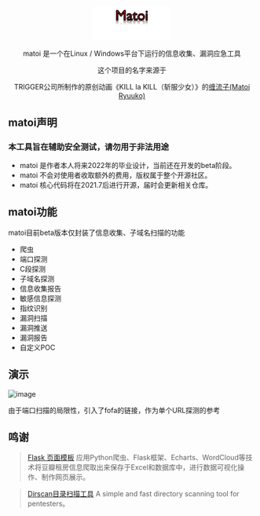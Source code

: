 <div align="center">
   <img width="160" src="./matoi.png" alt="logo"></br>



matoi 是一个在Linux / Windows平台下运行的信息收集、漏洞应急工具

这个项目的名字来源于
    <p>TRIGGER公司所制作的原创动画《KILL la KILL（斩服少女）》的<a href="https://zh.moegirl.org.cn/%E7%BC%A0%E6%B5%81%E5%AD%90">缠流子(Matoi Ryuuko)</a></p>
</div>

## matoi声明

### 本工具旨在辅助安全测试，请勿用于非法用途

- matoi 是作者本人将来2022年的毕业设计，当前还在开发的beta阶段。
- matoi 不会对使用者收取额外的费用，版权属于整个开源社区。
- matoi 核心代码将在2021.7后进行开源，届时会更新相关仓库。

## matoi功能

matoi目前beta版本仅封装了信息收集、子域名扫描的功能

- 爬虫
- 端口探测
- C段探测
- 子域名探测
- 信息收集报告
- 敏感信息探测
- 指纹识别
- 漏洞扫描
- 漏洞推送
- 漏洞报告
- 自定义POC

## 演示

![image](./matoi.gif)

由于端口扫描的局限性，引入了fofa的链接，作为单个URL探测的参考

## 鸣谢

> [Flask 页面模板](https://github.com/Donvink/Spider.BC) 应用Python爬虫、Flask框架、Echarts、WordCloud等技术将豆瓣租房信息爬取出来保存于Excel和数据库中，进行数据可视化操作、制作网页展示。

> [Dirscan目录扫描工具](https://github.com/j3ers3/Dirscan) A simple and fast directory scanning tool for pentesters。
